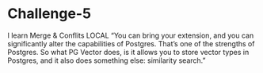 # Challenge-5
I learn Merge &amp; Conflits
LOCAL
“You can bring your extension, and you can significantly alter the capabilities of Postgres. That’s one of the strengths of Postgres. So what PG Vector does, is it allows you to store vector types in Postgres, and it also does something else: similarity search.”

